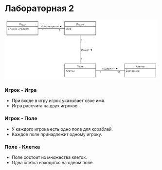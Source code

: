# Лабораторная 2
![erd](images/l2.png)
### Игрок - Игра
- При входе в игру игрок указывает свое имя.
- Игра рассчита на двух игроков.
### Игрок - Поле
- У каждого игрока есть одно поле для кораблей.
- Каждое поле принадлежит одному игроку.
### Поле - Клетка
- Поле состоит из множества клеток.
- Одна клетка находится на одном поле.